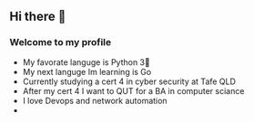 ## Hi there 👋
### Welcome to my profile

- My favorate languge is Python 3🐍
- My next languge Im learning is Go 
- Currently studying a cert 4 in cyber security at Tafe QLD
- After my cert 4 I want to QUT for a BA in computer sciance
- I love Devops and network automation
- 
